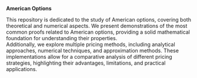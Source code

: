 **American Options**  

This repository is dedicated to the study of American options, covering both theoretical and numerical aspects. 
We present demonstrations of the most common proofs related to American options, providing a solid mathematical foundation for understanding their properties.  
Additionally, we explore multiple pricing methods, including analytical approaches, numerical techniques, and approximation methods. 
These implementations allow for a comparative analysis of different pricing strategies, highlighting their advantages, limitations, and practical applications.

